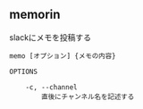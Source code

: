 ## memorin

slackにメモを投稿する

```
memo [オプション] {メモの内容}
```

```
OPTIONS

	-c, --channel
		直後にチャンネル名を記述する
```
